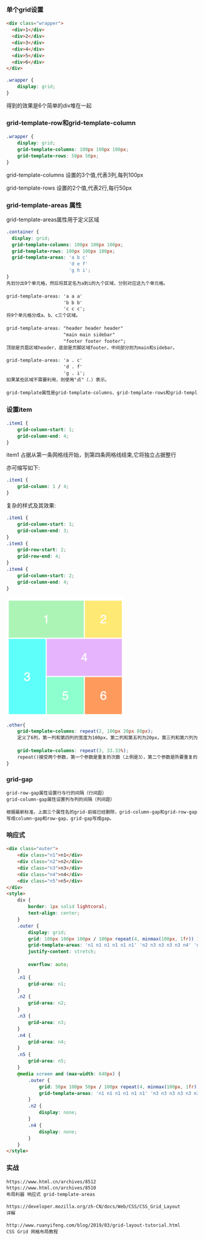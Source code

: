 
### 单个grid设置
```html
<div class="wrapper">
  <div>1</div>
  <div>2</div>
  <div>3</div>
  <div>4</div>
  <div>5</div>
  <div>6</div>
</div>
```
```css
.wrapper {
    display: grid;
}
```
得到的效果是6个简单的div堆在一起

### grid-template-row和grid-template-column
```css
.wrapper {
    display: grid;
    grid-template-columns: 100px 100px 100px;
    grid-template-rows: 50px 50px;
}
```
grid-template-columns 设置的3个值,代表3列,每列100px

grid-template-rows 设置的2个值,代表2行,每行50px


### grid-template-areas 属性
grid-template-areas属性用于定义区域
```css
.container {
  display: grid;
  grid-template-columns: 100px 100px 100px;
  grid-template-rows: 100px 100px 100px;
  grid-template-areas: 'a b c'
                       'd e f'
                       'g h i';
}
先划分出9个单元格，然后将其定名为a到i的九个区域，分别对应这九个单元格。

grid-template-areas: 'a a a'
                     'b b b'
                     'c c c';
将9个单元格分成a、b、c三个区域。

grid-template-areas: "header header header"
                     "main main sidebar"
                     "footer footer footer";
顶部是页眉区域header，底部是页脚区域footer，中间部分则为main和sidebar。

grid-template-areas: 'a . c'
                     'd . f'
                     'g . i';
如果某些区域不需要利用，则使用"点"（.）表示。

grid-template属性是grid-template-columns、grid-template-rows和grid-template-areas这三个属性的合并
```

### 设置item
```css
.item1 {
    grid-column-start: 1;
    grid-column-end: 4;
}
```
item1 占据从第一条网格线开始，到第四条网格线结束,它将独立占据整行


亦可缩写如下:
```css
.item1 {
    grid-column: 1 / 4;
}
```

复杂的样式及其效果:
```css
.item1 {
    grid-column-start: 1;
    grid-column-end: 3;
}
.item3 {
    grid-row-start: 2;
    grid-row-end: 4;
}
.item4 {
    grid-column-start: 2;
    grid-column-end: 4;
}
```
![](2019-11-14-13-20-05.png)


```css
.other{
    grid-template-columns: repeat(2, 100px 20px 80px);
    定义了6列，第一列和第四列的宽度为100px，第二列和第五列为20px，第三列和第六列为80px

    grid-template-columns: repeat(3, 33.33%);
    repeat()接受两个参数，第一个参数是重复的次数（上例是3），第二个参数是所要重复的值。
}
```

### grid-gap
    grid-row-gap属性设置行与行的间隔（行间距）
    grid-column-gap属性设置列与列的间隔（列间距）

    根据最新标准，上面三个属性名的grid-前缀已经删除，grid-column-gap和grid-row-gap写成column-gap和row-gap，grid-gap写成gap。

### 响应式
```html
<div class="outer">
    <div class="n1">n1</div>
    <div class="n2">n2</div>
    <div class="n3">n3</div>
    <div class="n4">n4</div>
    <div class="n5">n5</div>
</div>
<style>
    div {
        border: 1px solid lightcoral;
        text-align: center;
    }
    .outer {
        display: grid;
        grid: 100px 100px 100px / 100px repeat(4, minmax(100px, 1fr)) 100px;
        grid-template-areas: 'n1 n1 n1 n1 n1 n1' 'n2 n3 n3 n3 n3 n4' 'n5 n5 n5 n5 n5 n5';
        justify-content: stretch;

        overflow: auto;
    }
    .n1 {
        grid-area: n1;
    }
    .n2 {
        grid-area: n2;
    }
    .n3 {
        grid-area: n3;
    }
    .n4 {
        grid-area: n4;
    }
    .n5 {
        grid-area: n5;
    }
    @media screen and (max-width: 640px) {
        .outer {
            grid: 50px 100px 50px / 100px repeat(4, minmax(100px, 1fr)) 100px;
            grid-template-areas: 'n1 n1 n1 n1 n1 n1' 'n3 n3 n3 n3 n3 n3' 'n5 n5 n5 n5 n5 n5';
        }
        .n2 {
            display: none;
        }
        .n4 {
            display: none;
        }
    }
</style>
```


### 实战
    https://www.html.cn/archives/8512
    https://www.html.cn/archives/8510
    布局利器 响应式 grid-template-areas

    https://developer.mozilla.org/zh-CN/docs/Web/CSS/CSS_Grid_Layout
    详解

    http://www.ruanyifeng.com/blog/2019/03/grid-layout-tutorial.html
    CSS Grid 网格布局教程

    